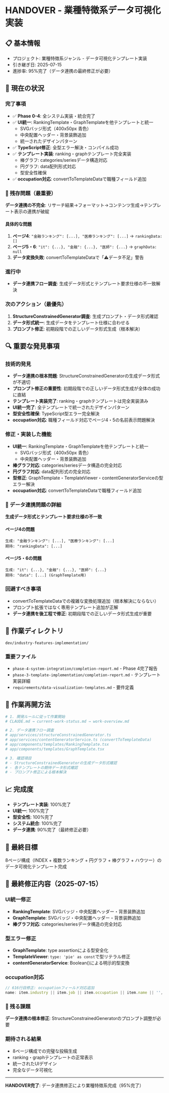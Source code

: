# HANDOVER - 業種特徴系データ可視化実装

## 📋 基本情報
- プロジェクト: 業種特徴系ジャンル - データ可視化テンプレート実装
- 引き継ぎ日: 2025-07-15
- 進捗率: 95%完了（データ連携の最終修正が必要）

## 🎯 現在の状況

### 完了事項
- ✅ **Phase 0-4**: 全システム実装・統合完了
- ✅ **UI統一**: RankingTemplate・GraphTemplateを他テンプレートと統一
  - SVGバッジ形式（400x50px 青色）
  - 中央配置ヘッダー・背景装飾追加
  - 統一されたデザインパターン
- ✅ **TypeScript修正**: 全型エラー解決・コンパイル成功
- ✅ **テンプレート実装**: ranking・graphテンプレート完全実装
  - 棒グラフ: categories/seriesデータ構造対応
  - 円グラフ: data配列形式対応
  - 型安全性確保
- ✅ **occupation対応**: convertToTemplateDataで職種フィールド追加

### 🚨 残存問題（最重要）
**データ連携の不完全**: リサーチ結果→フォーマット→コンテンツ生成→テンプレート表示の連携が破綻

#### 具体的な問題
1. **ページ4**: `"金融ランキング": [...], "医療ランキング": [...]` → `rankingData: []`
2. **ページ5・6**: `"it": {...}, "金融": {...}, "医師": {...}` → `graphData: null`
3. **データ変換失敗**: convertToTemplateDataで「⚠️データ不足」警告

### 進行中
- **データ連携フロー調査**: 生成データ形式とテンプレート要求仕様の不一致解決

### 次のアクション（最優先）
1. **StructureConstrainedGenerator調査**: 生成プロンプト・データ形式確認
2. **データ形式統一**: 生成データをテンプレート仕様に合わせる
3. **プロンプト修正**: 初期段階での正しいデータ形式生成（根本解決）

## 🔍 重要な発見事項

### 技術的発見
- **データ連携の根本問題**: StructureConstrainedGeneratorの生成データ形式が不適切
- **プロンプト修正の重要性**: 初期段階での正しいデータ形式生成が全体の成功に直結
- **テンプレート実装完了**: ranking・graphテンプレートは完全実装済み
- **UI統一完了**: 全テンプレートで統一されたデザインパターン
- **型安全性確保**: TypeScript型エラー完全解決
- **occupation対応**: 職種フィールド対応でページ4・5の名前表示問題解決

### 修正・実装した機能
- **UI統一**: RankingTemplate・GraphTemplateを他テンプレートと統一
  - SVGバッジ形式（400x50px 青色）
  - 中央配置ヘッダー・背景装飾追加
- **棒グラフ対応**: categories/seriesデータ構造の完全対応
- **円グラフ対応**: data配列形式の完全対応
- **型修正**: GraphTemplate・TemplateViewer・contentGeneratorServiceの型エラー解決
- **occupation対応**: convertToTemplateDataで職種フィールド追加

### 🚨 データ連携問題の詳細
**生成データ形式とテンプレート要求仕様の不一致**

#### ページ4の問題
```
生成: "金融ランキング": [...], "医療ランキング": [...]
期待: "rankingData": [...]
```

#### ページ5・6の問題  
```
生成: "it": {...}, "金融": {...}, "医師": {...}
期待: "data": [...] (GraphTemplate用)
```

### 回避すべき事項
- convertToTemplateDataでの複雑な変換処理追加（根本解決にならない）
- プロンプト拡張ではなく専用テンプレート追加が正解
- **データ連携を後工程で修正**: 初期段階での正しいデータ形式生成が重要

## 📂 作業ディレクトリ
`dev/industry-features-implementation/`

### 重要ファイル
- `phase-4-system-integration/completion-report.md` - Phase 4完了報告
- `phase-3-template-implementation/completion-report.md` - テンプレート実装詳細
- `requirements/data-visualization-templates.md` - 要件定義

## 🚀 作業再開方法
```bash
# 1. 開発ルールに従って作業開始
# CLAUDE.md → current-work-status.md → work-overview.md

# 2. データ連携フロー調査
# app/services/structureConstrainedGenerator.ts
# app/services/contentGeneratorService.ts (convertToTemplateData)
# app/components/templates/RankingTemplate.tsx
# app/components/templates/GraphTemplate.tsx

# 3. 確認項目
# - StructureConstrainedGeneratorの生成データ形式確認
# - 各テンプレートの期待データ形式確認
# - プロンプト修正による根本解決
```

## 📈 完成度
- **テンプレート実装**: 100%完了
- **UI統一**: 100%完了
- **型安全性**: 100%完了
- **システム統合**: 100%完了
- **データ連携**: 90%完了（最終修正必要）

## 🎯 最終目標
8ページ構成（INDEX + 複数ランキング + 円グラフ + 棒グラフ + ハウツー）のデータ可視化テンプレート完成

## 🔧 最終修正内容（2025-07-15）

### UI統一修正
- **RankingTemplate**: SVGバッジ・中央配置ヘッダー・背景装飾追加
- **GraphTemplate**: SVGバッジ・中央配置ヘッダー・背景装飾追加
- **棒グラフ対応**: categories/seriesデータ構造の完全対応

### 型エラー修正
- **GraphTemplate**: type assertionによる型安全化
- **TemplateViewer**: `type: 'pie' as const`で型リテラル修正
- **contentGeneratorService**: Boolean()による明示的型変換

### occupation対応
```typescript
// 616行目修正: occupationフィールド対応追加
name: item.industry || item.job || item.occupation || item.name || '',
```

### 🚨 残る課題
**データ連携の根本修正**: StructureConstrainedGeneratorのプロンプト調整が必要

### 期待される結果
- 8ページ構成での完璧な投稿生成
- ranking・graphテンプレートの正常表示
- 統一されたUIデザイン
- 完全なデータ可視化

---

**HANDOVER完了**: データ連携修正により業種特徴系完成（95%完了）